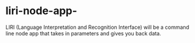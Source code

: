 # liri-node-app-
LIRI (Language Interpretation and Recognition Interface) will be a command line node app that takes in parameters and gives you back data.

